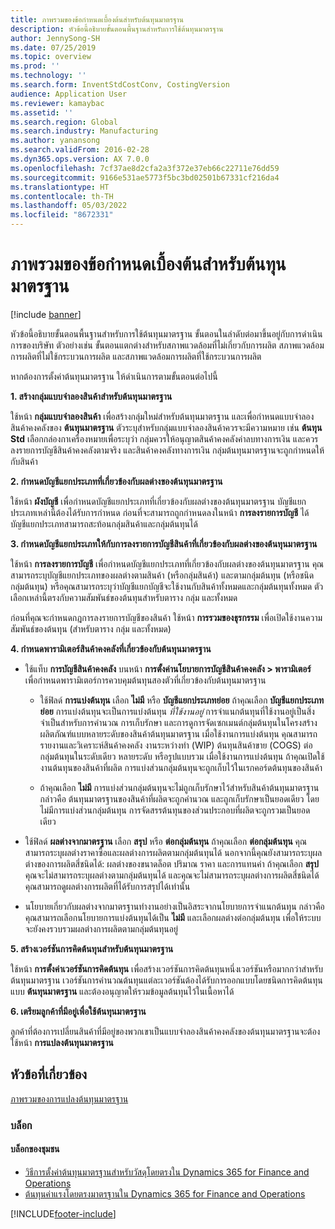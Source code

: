 ```yaml
---
title: ภาพรวมของข้อกำหนดเบื้องต้นสำหรับต้นทุนมาตรฐาน
description: หัวข้อนี้อธิบายขั้นตอนพื้นฐานสำหรับการใช้ต้นทุนมาตรฐาน
author: JennySong-SH
ms.date: 07/25/2019
ms.topic: overview
ms.prod: ''
ms.technology: ''
ms.search.form: InventStdCostConv, CostingVersion
audience: Application User
ms.reviewer: kamaybac
ms.assetid: ''
ms.search.region: Global
ms.search.industry: Manufacturing
ms.author: yanansong
ms.search.validFrom: 2016-02-28
ms.dyn365.ops.version: AX 7.0.0
ms.openlocfilehash: 7cf37ae8d2cfa2a3f372e37eb66c22711e76dd59
ms.sourcegitcommit: 9166e531ae5773f5bc3bd02501b67331cf216da4
ms.translationtype: HT
ms.contentlocale: th-TH
ms.lasthandoff: 05/03/2022
ms.locfileid: "8672331"
---
```

# <a name="prerequisites-for-standard-costs-overview"></a>ภาพรวมของข้อกำหนดเบื้องต้นสำหรับต้นทุนมาตรฐาน

[!include [banner](../includes/banner.md)]

หัวข้อนี้อธิบายขั้นตอนพื้นฐานสำหรับการใช้ต้นทุนมาตรฐาน ขั้นตอนในลำดับต่อมาขึ้นอยู่กับการดำเนินการของบริษัท ตัวอย่างเช่น ขั้นตอนแตกต่างสำหรับสภาพแวดล้อมที่ไม่เกี่ยวกับการผลิต สภาพแวดล้อมการผลิตที่ไม่ใช้กระบวนการผลิต และสภาพแวดล้อมการผลิตที่ใช้กระบวนการผลิต 

หากต้องการตั้งค่าต้นทุนมาตรฐาน ให้ดำเนินการตามขั้นตอนต่อไปนี้

**1. สร้างกลุ่มแบบจำลองสินค้าสำหรับต้นทุนมาตรฐาน**

ใช้หน้า **กลุ่มแบบจำลองสินค้า** เพื่อสร้างกลุ่มใหม่สำหรับต้นทุนมาตรฐาน และเพื่อกำหนดแบบจำลองสินค้าคงคลังของ **ต้นทุนมาตรฐาน** ตัวระบุสำหรับกลุ่มแบบจำลองสินค้าควรจะมีความหมาย เช่น **ต้นทุน Std** เลือกกล่องกาเครื่องหมายเพื่อระบุว่า กลุ่มควรให้อนุญาตสินค้าคงคลังค่าลบทางการเงิน และควรลงรายการบัญชีสินค้าคงคลังตามจริง และสินค้าคงคลังทางการเงิน กลุ่มต้นทุนมาตรฐานจะถูกกำหนดให้กับสินค้า

**2. กำหนดบัญชีแยกประเภทที่เกี่ยวข้องกับผลต่างของต้นทุนมาตรฐาน** 

ใช้หน้า **ผังบัญชี** เพื่อกำหนดบัญชีแยกประเภทที่เกี่ยวข้องกับผลต่างของต้นทุนมาตรฐาน บัญชีแยกประเภทเหล่านี้ต้องได้รับการกำหนด ก่อนที่จะสามารถถูกกำหนดลงในหน้า **การลงรายการบัญชี** ได้ บัญชีแยกประเภทสามารถสะท้อนกลุ่มสินค้าและกลุ่มต้นทุนได้

**3. กำหนดบัญชีแยกประเภทให้กับการลงรายการบัญชีสินค้าที่เกี่ยวข้องกับผลต่างของต้นทุนมาตรฐาน** 

ใช้หน้า **การลงรายการบัญชี** เพื่อกำหนดบัญชีแยกประเภทที่เกี่ยวข้องกับผลต่างของต้นทุนมาตรฐาน คุณสามารถระบุบัญชีแยกประเภทของผลต่างตามสินค้า (หรือกลุ่มสินค้า) และตามกลุ่มต้นทุน (หรือชนิดกลุ่มต้นทุน) หรือคุณสามารถระบุว่าบัญชีแยกบัญชีจะใช้งานกับสินค้าทั้งหมดและกลุ่มต้นทุนทั้งหมด ตัวเลือกเหล่านี้ตรงกับความสัมพันธ์ของต้นทุนสำหรับตาราง กลุ่ม และทั้งหมด 

ก่อนที่คุณจะกำหนดกฎการลงรายการบัญชีของสินค้า ใช้หน้า **การรวมของธุรกรรม** เพื่อเปิดใช้งานความสัมพันธ์ของต้นทุน (สำหรับตาราง กลุ่ม และทั้งหมด)

**4. กำหนดพารามิเตอร์สินค้าคงคลังที่เกี่ยวข้องกับต้นทุนมาตรฐาน** 

-  ใช้แท็บ **การบัญชีสินค้าคงคลัง** บนหน้า **การตั้งค่านโยบายการบัญชีสินค้าคงคลัง > พารามิเตอร์** เพื่อกำหนดพารามิเตอร์การควบคุมต้นทุนสองตัวที่เกี่ยวข้องกับต้นทุนมาตรฐาน

    -  ใช้ฟิลด์ **การแบ่งต้นทุน** เลือก **ไม่มี** หรือ **บัญชีแยกประเภทย่อย** ถ้าคุณเลือก **บัญชีแยกประเภทย่อย** การแบ่งต้นทุนจะเป็นการแบ่งต้นทุน *ที่ใช้งานอยู่* การจำแนกต้นทุนที่ใช้งานอยู่เป็นสิ่งจำเป็นสำหรับการคำนวณ การเก็บรักษา และการดูการจัดเซกเมนต์กลุ่มต้นทุนในโครงสร้างผลิตภัณฑ์แบบหลายระดับของสินค้าต้นทุนมาตรฐาน  เมื่อใช้งานการแบ่งต้นทุน คุณสามารถรายงานและวิเคราะห์สินค้าคงคลัง งานระหว่างทำ (WIP) ต้นทุนสินค้าขาย (COGS) ต่อกลุ่มต้นทุนในระดับเดียว หลายระดับ หรือรูปแบบรวม เมื่อใช้งานการแบ่งต้นทุน ถ้าคุณเปิดใช้งานต้นทุนของสินค้าที่ผลิต การแบ่งส่วนกลุ่มต้นทุนจะถูกเก็บไว้ในเรกคอร์ดต้นทุนของสินค้า 

    -  ถ้าคุณเลือก **ไม่มี** การแบ่งส่วนกลุ่มต้นทุนจะไม่ถูกเก็บรักษาไว้สำหรับสินค้าต้นทุนมาตรฐาน กล่าวคือ ต้นทุนมาตรฐานของสินค้าที่ผลิตจะถูกคำนวณ และถูกเก็บรักษาเป็นยอดเดียว โดยไม่มีการแบ่งส่วนกลุ่มต้นทุน การจัดสรรต้นทุนของส่วนประกอบที่ผลิตจะถูกรวมเป็นยอดเดียว

-  ใช้ฟิลด์ **ผลต่างจากมาตรฐาน** เลือก **สรุป** หรือ **ต่อกลุ่มต้นทุน** ถ้าคุณเลือก **ต่อกลุ่มต้นทุน** คุณสามารถระบุผลต่างราคาซื้อและผลต่างการผลิตตามกลุ่มต้นทุนได้ นอกจากนี้คุณยังสามารถระบุผลต่างของการผลิตสี่ชนิดได้: ผลต่างของขนาดล็อต ปริมาณ ราคา และการแทนค่า ถ้าคุณเลือก **สรุป** คุณจะไม่สามารถระบุผลต่างตามกลุ่มต้นทุนได้ และคุณจะไม่สามารถระบุผลต่างการผลิตสี่ชนิดได้ คุณสามารถดูผลต่างการผลิตที่ได้รับการสรุปได้เท่านั้น

-  นโยบายเกี่ยวกับผลต่างจากมาตรฐานทำงานอย่างเป็นอิสระจากนโยบายการจำแนกต้นทุน  กล่าวคือ คุณสามารถเลือกนโยบายการแบ่งต้นทุนได้เป็น **ไม่มี** และเลือกผลต่างต่อกลุ่มต้นทุน เพื่อให้ระบบจะยังคงรวบรวมผลต่างการผลิตตามกลุ่มต้นทุนอยู่

**5. สร้างเวอร์ชันการคิดต้นทุนสำหรับต้นทุนมาตรฐาน** 

ใช้หน้า **การตั้งค่าเวอร์ชันการคิดต้นทุน** เพื่อสร้างเวอร์ชันการคิดต้นทุนหนึ่งเวอร์ชันหรือมากกว่าสำหรับต้นทุนมาตรฐาน เวอร์ชันการคำนวณต้นทุนแต่ละเวอร์ชันต้องได้รับการออกแบบโดยชนิดการคิดต้นทุนแบบ **ต้นทุนมาตรฐาน** และต้องอนุญาตให้รวมข้อมูลต้นทุนไว้ในเนื้อหาได้

**6. เตรียมลูกค้าที่มีอยู่เพื่อใช้ต้นทุนมาตรฐาน** 

ลูกค้าที่ต้องการเปลี่ยนสินค้าที่มีอยู่ของพวกเขาเป็นแบบจำลองสินค้าคงคลังของต้นทุนมาตรฐานจะต้องใช้หน้า **การแปลงต้นทุนมาตรฐาน**


## <a name="related-topics"></a>หัวข้อที่เกี่ยวข้อง

[ภาพรวมของการแปลงต้นทุนมาตรฐาน](standard-cost-conversion-overview.md)

### <a name="blogs"></a>บล็อก

#### <a name="community-blogs"></a>บล็อกของชุมชน

- [วิธีการตั้งค่าต้นทุนมาตรฐานสำหรับวัสดุโดยตรงใน Dynamics 365 for Finance and Operations](https://financefunction.tech/2018/06/07/how-to-set-up-standard-costs-for-direct-materials-in-dynamics-365-for-finance-and-operations)
- [ต้นทุนค่าแรงโดยตรงมาตรฐานใน Dynamics 365 for Finance and Operations](https://financefunction.tech/2018/07/16/standard-direct-labor-cost-in-dynamics-365-for-finance-and-operations)


[!INCLUDE[footer-include](../../includes/footer-banner.md)]